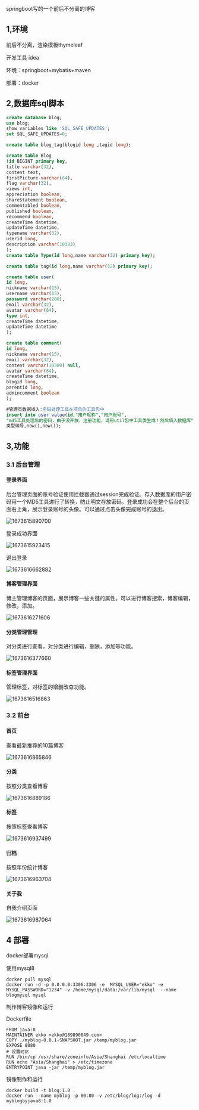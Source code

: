 springboot写的一个前后不分离的博客

## 1,环境

前后不分离，渲染模板thymeleaf 

开发工具 idea

环境：springboot+mybatis+maven

部署：docker



## 2,数据库sql脚本

```sql
create database blog;
use blog;
show variables like 'SQL_SAFE_UPDATES';
set SQL_SAFE_UPDATES=0;

create table blog_tag(blogid long ,tagid long); 

create table Blog
(id BIGINT primary key,
title varchar(32),
content text,
firstPicture varchar(64),
flag varchar(32),
views int,
appreciation boolean,
shareStatement boolean,
commentabled boolean,
published boolean,
recommend boolean,
createTime datetime,
updateTime datetime,
typename varchar(32),
userid long,
description varchar(10383)
);
create table Type(id long,name varchar(32) primary key);

create table tag(id long,name varchar(32) primary key);

create table user(
id long,
nickname varchar(15),
username varchar(15),
password varchar(200),
email varchar(32),
avatar varchar(64),
type int,
createTime datetime,
updateTime datetime
);

create table comment(
id long,
nickname varchar(15),
email varchar(32),
content varchar(10380) null,
avatar varchar(64),
createTime datetime,
blogid long,
parentid long,
admincomment boolean 
);

#管理员数据插入:密码处理工具在项目的工具包中
insert into user value(id,"用户昵称","用户账号",
"md5工具处理后的密码，由于没开放，注册功能，请用util包中工具类生成！然后填入数据库","邮箱","头像图片地址",
类型编号,now(),now());
```



## 3,功能

### 3.1 后台管理

#### 登录界面

后台管理页面的账号验证使用拦截器通过session完成验证。存入数据库的用户密码用一个MD5工具进行了转换，防止明文存放密码。登录成功会在整个后台的页面右上角，展示登录账号的头像。可以通过点击头像完成账号的退出。

![1673615890700](C:\Users\Administrator\AppData\Roaming\Typora\typora-user-images\1673615890700.png)

登录成功界面

![1673615923415](C:\Users\Administrator\AppData\Roaming\Typora\typora-user-images\1673615923415.png)

退出登录

![1673616662882](C:\Users\Administrator\AppData\Roaming\Typora\typora-user-images\1673616662882.png)

#### 博客管理界面

博主管理博客的页面，展示博客一些关键的属性。可以进行博客搜索，博客编辑，修改，添加。

![1673616271606](C:\Users\Administrator\AppData\Roaming\Typora\typora-user-images\1673616271606.png)

#### 分类管理管理

对分类进行查看，对分类进行编辑，删除，添加等功能。

![1673616377660](C:\Users\Administrator\AppData\Roaming\Typora\typora-user-images\1673616377660.png)

#### 标签管理界面

管理标签，对标签的增删改查功能。

![1673616516863](C:\Users\Administrator\AppData\Roaming\Typora\typora-user-images\1673616516863.png)

### 3.2 前台

#### 首页

查看最新推荐的10篇博客

![1673616865846](C:\Users\Administrator\AppData\Roaming\Typora\typora-user-images\1673616865846.png)

#### 分类

按照分类查看博客

![1673616889186](C:\Users\Administrator\AppData\Roaming\Typora\typora-user-images\1673616889186.png)

#### 标签

按照标签查看博客

![1673616937499](C:\Users\Administrator\AppData\Roaming\Typora\typora-user-images\1673616937499.png)

#### 归档

按照年份统计博客

![1673616963704](C:\Users\Administrator\AppData\Roaming\Typora\typora-user-images\1673616963704.png)

#### 关于我

自我介绍页面

![1673616987064](C:\Users\Administrator\AppData\Roaming\Typora\typora-user-images\1673616987064.png)

## 



## 4 部署

docker部署mysql

使用mysql8

```
docker pull mysql
docker run -d -p 0.0.0.0:3306:3306 -e  MYSQL_USER="ekko" -e MYSQL_PASSWORD="1234" -v /home/mysql/data:/var/lib/mysql  --name blogmysql mysql
```



制作博客镜像和运行

Dockerfile

```
FROM java:8
MAINTAINER ekko <ekko@189890049.com>
COPY ./myblog-0.0.1-SNAPSHOT.jar /temp/myblog.jar
EXPOSE 8080
# 设置时区
RUN /bin/cp /usr/share/zoneinfo/Asia/Shanghai /etc/localtime
RUN echo "Asia/Shanghai" > /etc/timezone
ENTRYPOINT java -jar /temp/myblog.jar
```

镜像制作和运行

```
docker build -t blog:1.0 .
docker run --name myblog -p 80:80 -v /etc/blog/log:/log -d myblogbyjava8:1.0
```



